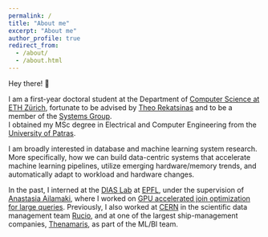 ```yaml
---
permalink: /
title: "About me"
excerpt: "About me"
author_profile: true
redirect_from: 
  - /about/
  - /about.html
---
```


Hey there! 👋

I am a first-year doctoral student at the Department of [Computer Science at ETH Zürich](https://inf.ethz.ch/), fortunate to be advised by [Theo Rekatsinas](https://thodrek.github.io/) and to be a member of the [Systems Group](https://systems.ethz.ch/).   
I obtained my MSc degree in Electrical and Computer Engineering from the [University of Patras](https://www.upatras.gr/en/).

I am broadly interested in database and machine learning system research. More specifically, how we can build data-centric systems that accelerate machine learning pipelines, utilize emerging hardware/memory trends, and automatically adapt to workload and hardware changes. 

In the past, I interned at the [DIAS Lab](https://www.epfl.ch/labs/dias/) at [EPFL](https://www.epfl.ch/en/), under the supervision of [Anastasia Ailamaki](https://people.epfl.ch/anastasia.ailamaki/?lang=en), where I worked on [GPU accelerated join optimization for large queries](https://dl.acm.org/doi/abs/10.1145/3514221.3517871). Previously, I also worked at [CERN](https://home.web.cern.ch/) in the scientific data management team [Rucio](https://rucio.cern.ch/), and at one of the largest ship-management companies, [Thenamaris](https://www.thenamaris.com/), as part of the ML/BI team.

[//]: # "During my studies, I explored my interest in aerospace engineering by leading [EUROAVIA Patras](https://patras.euroavia.eu/) and being part of the founding team. I helped organize international [rocketry competitions](https://sloshing.euroavia.eu/), design model rockets, and be part of unforgettable experiences such as [piloting light aircraft](https://www.youtube.com/watch?v=yt_PKnsNZXw)."

